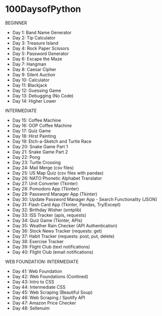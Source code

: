 # 100DaysofPython

BEGINNER
- Day 1: Band Name Generator
- Day 2: Tip Calculator
- Day 3: Treasure Island
- Day 4: Rock Paper Scissors
- Day 5: Password Generator
- Day 6: Escape the Maze
- Day 7: Hangman
- Day 8: Caesar Cipher
- Day 9: Silent Auction
- Day 10: Calculator
- Day 11: Blackjack
- Day 12: Guessing Game
- Day 13: Debugging (No Code)
- Day 14: Higher Lower

INTERMEDIATE
- Day 15: Coffee Machine
- Day 16: OOP Coffee Machine
- Day 17: Quiz Game
- Day 18: Hirst Painting
- Day 19: Etch-a-Sketch and Turtle Race
- Day 20: Snake Game Part 1
- Day 21: Snake Game Part 2
- Day 22: Pong
- Day 23: Turtle Crossing
- Day 24: Mail Merge (csv files)
- Day 25: US Map Quiz (csv files with pandas)
- Day 26: NATO Phonetic Alphabet Translator
- Day 27: Unit Converter (Tkinter)
- Day 28: Pomodoro App (Tkinter)
- Day 29: Password Manager App (Tkinter)
- Day 30: Update Password Manager App - Search Functionality (JSON)
- Day 31: Flash Card App (Tkinter, Pandas, Try/Except)
- Day 32: Birthday Wisher (smtplib)
- Day 33: ISS Tracker (apis, requests)
- Day 34: Quiz Game (Tkinter, APIs)
- Day 35: Weather Rain Checker (API Authentication)
- Day 36: Stock News Tracker (requests: get)
- Day 37: Habit Tracker (requests: post, put, delete)
- Day 38: Exercise Tracker
- Day 39: Flight Club (text notifications)
- Day 40: Flight Club (email notifications)

WEB FOUNDATION: INTERMEDIATE
- Day 41: Web Foundation
- Day 42: Web Foundations (Contined)
- Day 43: Intro to CSS
- Day 44: Intermediate CSS
- Day 45: Web Scraping (Beautiful Soup)
- Day 46: Web Scraping / Spotify API
- Day 47: Amazon Price Checker
- Day 48: Sellenuim